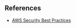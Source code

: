 ## References
- [AWS Security Best Practices](https://docs.aws.amazon.com/AmazonS3/latest/userguide/security-best-practices.html)